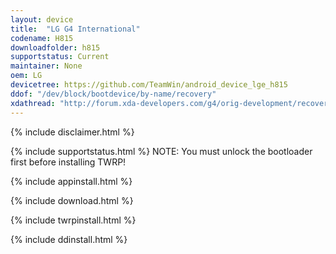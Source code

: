 ```yaml
---
layout: device
title:  "LG G4 International"
codename: H815
downloadfolder: h815
supportstatus: Current
maintainer: None
oem: LG
devicetree: https://github.com/TeamWin/android_device_lge_h815
ddof: "/dev/block/bootdevice/by-name/recovery"
xdathread: "http://forum.xda-developers.com/g4/orig-development/recovery-twrp-2-8-6-0-touch-recovery-t3125859"
---
```


{% include disclaimer.html %}

{% include supportstatus.html %}
NOTE: You must unlock the bootloader first before installing TWRP!

{% include appinstall.html %}

{% include download.html %}

{% include twrpinstall.html %}

{% include ddinstall.html %}
